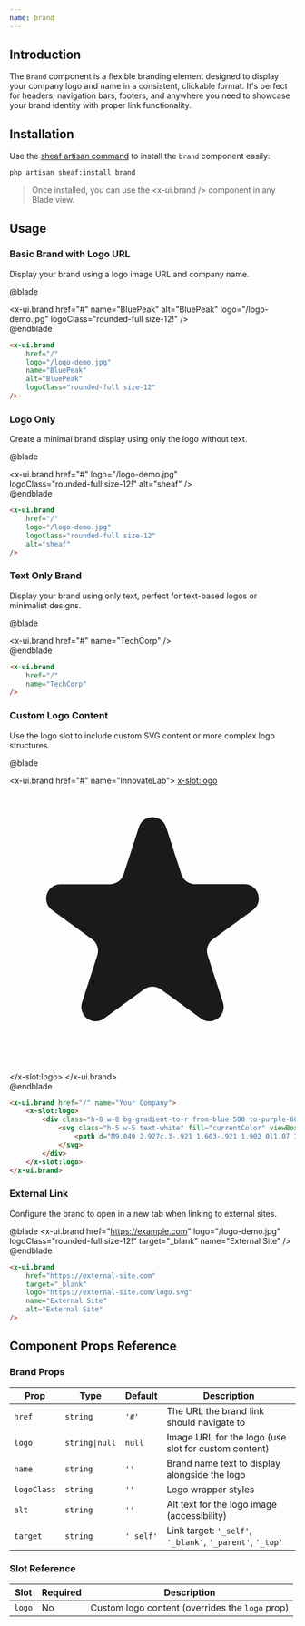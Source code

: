```yaml
---
name: brand
---
```


## Introduction

The `Brand` component is a flexible branding element designed to display your company logo and name in a consistent, clickable format. It's perfect for headers, navigation bars, footers, and anywhere you need to showcase your brand identity with proper link functionality.

## Installation

Use the [sheaf artisan command](/docs/guides/installation#content-component-management) to install the `brand` component easily:

```bash
php artisan sheaf:install brand
```

> Once installed, you can use the <x-ui.brand /> component in any Blade view.

## Usage

### Basic Brand with Logo URL

Display your brand using a logo image URL and company name.

@blade
<x-demo>
    <div class="flex justify-center">
        <x-ui.brand 
            href="#" 
            name="BluePeak" 
            alt="BluePeak" 
            logo="/logo-demo.jpg" 
            logoClass="rounded-full size-12!"
        />
    </div>
</x-demo>
@endblade

```html
<x-ui.brand 
    href="/" 
    logo="/logo-demo.jpg" 
    name="BluePeak" 
    alt="BluePeak" 
    logoClass="rounded-full size-12"
/>
```

### Logo Only

Create a minimal brand display using only the logo without text.

@blade
<x-demo>
    <div class="flex justify-center">
        <x-ui.brand 
            href="#" 
            logo="/logo-demo.jpg"  
            logoClass="rounded-full size-12!"
            alt="sheaf" 
        />
    </div>
</x-demo>
@endblade

```html
<x-ui.brand 
    href="/" 
    logo="/logo-demo.jpg"  
    logoClass="rounded-full size-12" 
    alt="sheaf" 
/>
```

### Text Only Brand

Display your brand using only text, perfect for text-based logos or minimalist designs.

@blade
<x-demo>
    <div class="flex justify-center">
        <x-ui.brand 
            href="#" 
            name="TechCorp" 
        />
    </div>
</x-demo>
@endblade

```html
<x-ui.brand 
    href="/" 
    name="TechCorp" 
/>
```

### Custom Logo Content

Use the logo slot to include custom SVG content or more complex logo structures.

@blade
<x-demo>
    <div class="flex justify-center">
        <x-ui.brand href="#" name="InnovateLab">
            <x-slot:logo>
                <div class="h-8 w-8 bg-gradient-to-r from-blue-500 to-purple-600 rounded-lg flex items-center justify-center">
                    <svg class="h-5 w-5 text-white" fill="currentColor" viewBox="0 0 20 20">
                        <path d="M9.049 2.927c.3-.921 1.603-.921 1.902 0l1.07 3.292a1 1 0 00.95.69h3.462c.969 0 1.371 1.24.588 1.81l-2.8 2.034a1 1 0 00-.364 1.118l1.07 3.292c.3.921-.755 1.688-1.54 1.118l-2.8-2.034a1 1 0 00-1.175 0l-2.8 2.034c-.784.57-1.838-.197-1.539-1.118l1.07-3.292a1 1 0 00-.364-1.118L2.98 8.72c-.783-.57-.38-1.81.588-1.81h3.461a1 1 0 00.951-.69l1.07-3.292z" />
                    </svg>
                </div>
            </x-slot:logo>
        </x-ui.brand>
    </div>
</x-demo>
@endblade

```html
<x-ui.brand href="/" name="Your Company">
    <x-slot:logo>
        <div class="h-8 w-8 bg-gradient-to-r from-blue-500 to-purple-600 rounded-lg flex items-center justify-center">
            <svg class="h-5 w-5 text-white" fill="currentColor" viewBox="0 0 20 20">
                <path d="M9.049 2.927c.3-.921 1.603-.921 1.902 0l1.07 3.292a1 1 0 00.95.69h3.462c.969 0 1.371 1.24.588 1.81l-2.8 2.034a1 1 0 00-.364 1.118l1.07 3.292c.3.921-.755 1.688-1.54 1.118l-2.8-2.034a1 1 0 00-1.175 0l-2.8 2.034c-.784.57-1.838-.197-1.539-1.118l1.07-3.292a1 1 0 00-.364-1.118L2.98 8.72c-.783-.57-.38-1.81.588-1.81h3.461a1 1 0 00.951-.69l1.07-3.292z" />
            </svg>
        </div>
    </x-slot:logo>
</x-ui.brand>
```

### External Link

Configure the brand to open in a new tab when linking to external sites.

@blade
<x-demo class="flex justify-center">
    <x-ui.brand 
        href="https://example.com"
        logo="/logo-demo.jpg" 
        logoClass="rounded-full size-12!"
        target="_blank"
        name="External Site" 
    />
</x-demo>
@endblade

```html
<x-ui.brand 
    href="https://external-site.com" 
    target="_blank"
    logo="https://external-site.com/logo.svg" 
    name="External Site" 
    alt="External Site" 
/>
```

## Component Props Reference

### Brand Props

| Prop | Type | Default | Description |
|------|------|---------|-------------|
| `href` | `string` | `'#'` | The URL the brand link should navigate to |
| `logo` | `string\|null` | `null` | Image URL for the logo (use slot for custom content) |
| `name` | `string` | `''` | Brand name text to display alongside the logo |
| `logoClass` | `string` | `''` | Logo wrapper styles |
| `alt` | `string` | `''` | Alt text for the logo image (accessibility) |
| `target` | `string` | `'_self'` | Link target: `'_self'`, `'_blank'`, `'_parent'`, `'_top'` |

### Slot Reference

| Slot | Required | Description |
|------|----------|-------------|
| `logo` | No | Custom logo content (overrides the `logo` prop) |
